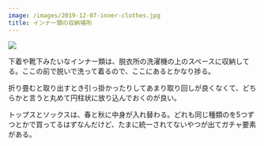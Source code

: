 ```yaml
---
image: /images/2019-12-07-inner-clothes.jpg
title: インナー類の収納場所
---
```


![](/images/2019-12-07-inner-clothes.jpg)

下着や靴下みたいなインナー類は、脱衣所の洗濯機の上のスペースに収納してる。ここの前で脱いで洗って着るので、ここにあるとかなり捗る。

折り畳むと取り出すとき引っ掛かったりしてあまり取り回しが良くなくて、どちらかと言うと丸めて円柱状に放り込んでおくのが良い。

トップスとソックスは、春と秋に中身が入れ替わる。どれも同じ種類のを5つずつとかで買ってるはずなんだけど、たまに統一されてないやつが出てガチャ要素がある。
